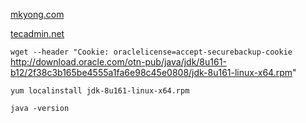 [mkyong.com](https://www.mkyong.com/java/how-to-install-oracle-jdk-8-on-centos/)

[tecadmin.net](https://tecadmin.net/install-apache-maven-on-centos/)

`wget --header "Cookie: oraclelicense=accept-securebackup-cookie` http://download.oracle.com/otn-pub/java/jdk/8u161-b12/2f38c3b165be4555a1fa6e98c45e0808/jdk-8u161-linux-x64.rpm"

`yum localinstall jdk-8u161-linux-x64.rpm`

`java -version`
